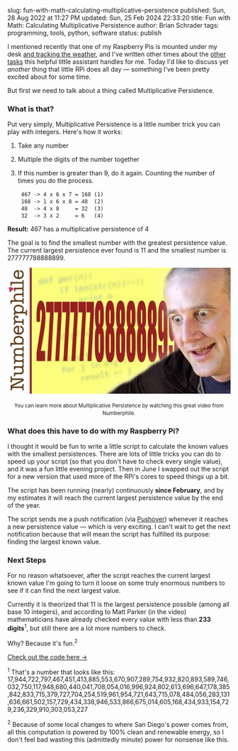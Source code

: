slug: fun-with-math-calculating-multiplicative-persistence
published: Sun, 28 Aug 2022 at 11:27 PM
updated: Sun, 25 Feb 2024 22:33:20 
title: Fun with Math: Calculating Multiplicative Persistence
author: Brian Schrader
tags: programming, tools, python, software
status: publish

I mentioned recently that one of my Raspberry Pis is mounted under my desk [and tracking the weather][1], and I've written other times about the [other tasks][4] this helpful little assistant handles for me. Today I'd like to discuss yet *another* thing that little RPi does all day &mdash; something I've been pretty excited about for some time.

But first we need to talk about a thing called Multiplicative Persistence.

### What is that?

Put very simply, Multiplicative Persistence is a little number trick you can play with integers. Here's how it works:

1. Take any number
2. Multiple the digits of the number together
3. If this number is greater than 9, do it again. Counting the number of times you do the process.

        467 -> 4 x 6 x 7 = 168 (1)
        168 -> 1 x 6 x 8 = 48  (2)
        48  -> 4 x 8     = 32  (3)
        32  -> 3 x 2     = 6   (4)

<b>Result:</b> 467 has a multiplicative persistence of 4

The goal is to find the smallest number with the greatest persistence value. The current largest persistence ever found is 11 and the smallest number is 277777788888899.

[![What's special about 277777788888899? - Numberphile][3]][2]
<center><small>You can learn more about Multiplicative Persistence by watching this great video from Numberphile.</small></center>


### What does this have to do with my Raspberry Pi?


I thought it would be fun to write a little script to calculate the known values with the smallest persistences. There are lots of little tricks you can do to speed up your script (so that you don't have to check every single value), and it was a fun little evening project. Then in June I swapped out the script for a new version that used more of the RPi's cores to speed things up a bit.

The script has been running (nearly) continuously **since February**, and by my estimates it will reach the current largest persistence value by the end of the year.

The script sends me a push notification (via [Pushover][5]) whenever it reaches a new persistence value &mdash; which is very exciting. I can't wait to get the next notification because that will mean the script has fulfilled its purpose: finding the largest known value.


### Next Steps

For no reason whatsoever, after the script reaches the current largest known value I'm going to turn it loose on some truly enormous numbers to see if it can find the next largest value.

Currently it is theorized that 11 is the largest persistence possible (among all base 10 integers), and according to Matt Parker (in the video) mathematicians have already checked every value with less than **233 digits**<sup>1</sup>, but still there are a lot more numbers to check.

Why? Because it's fun.<sup>2</sup>

[Check out the code here &#8594;](https://gist.github.com/Sonictherocketman/49361941c730b31fe5b822d8bbb1d945)

<div class="footnote" style="word-wrap: anywhere;">
<p><sup>1</sup> That's a number that looks like this: <br />
17,944,722,797,467,451,413,885,553,670,907,289,754,932,820,893,589,746,032,750,117,948,680,440,041,708,054,016,996,924,802,613,696,647,178,385,842,833,715,379,727,704,254,519,961,954,721,643,715,078,484,056,283,131,636,661,502,157,729,434,338,946,533,866,675,014,605,168,434,933,154,729,236,329,910,303,053,227</p>
<p><sup>2</sup> Because of some local changes to where San Diego's power comes from, all this computation is powered by 100% clean and renewable energy, so I don't feel bad wasting this (admittedly minute) power for nonsense like this.</p>
</div>

[1]: /archive/whether-to-monitor-the-weather-and-more/
[2]: https://www.youtube.com/watch?v=Wim9WJeDTHQ
[3]: /images/blog/222777-mp.jpg
[4]: /archive/building-a-personalized-newsletter-with-bash-and-a-raspberry-pi/
[5]: /archive/using-pushover-for-super-simple-sysadmin-alerts/
